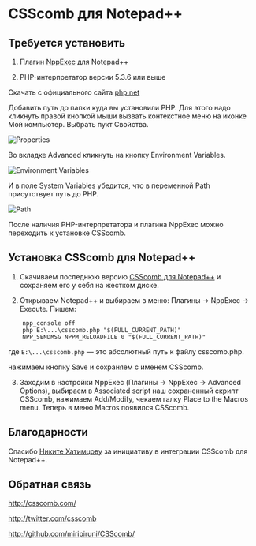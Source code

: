 # CSScomb для Notepad++

## Требуется установить

1. Плагин [NppExec](http://sourceforge.net/projects/npp-plugins/files/NppExec/) для Notepad++

2. PHP-интерпретатор версии 5.3.6 или выше

Скачать с официального сайта [php.net](http://windows.php.net/download/)

Добавить путь до папки куда вы установили PHP. Для этого надо кликнуть правой кнопкой мыши вызвать
контекстное меню на иконке Мой компьютер. Выбрать пукт Свойства.

![Properties](https://github.com/miripiruni/CSScomb/raw/master/plugins/2.08/CSScomb_2.08_for_Notepad_plus_plus/csscomb-for-notepad-1.jpg "Properties")

Во вкладке Advanced кликнуть на кнопку Environment Variables.

![Environment Variables](https://github.com/miripiruni/CSScomb/raw/master/plugins/2.08/CSScomb_2.08_for_Notepad_plus_plus/csscomb-for-notepad-2.jpg "Environment Variables")

И в поле System Variables убедится, что в переменной Path присутствует путь до PHP.

![Path](https://github.com/miripiruni/CSScomb/raw/master/plugins/2.08/CSScomb_2.08_for_Notepad_plus_plus/csscomb-for-notepad-3.jpg "Path")

После наличия PHP-интерпретатора и плагина NppExec можно переходить к установке CSScomb.

## Установка CSScomb для Notepad++

1. Скачиваем последнюю версию [CSScomb для Notepad++](https://github.com/miripiruni/CSScomb/blob/master/plugins/2.08/CSScomb_2.08_for_Notepad_plus_plus/csscomb.php) и сохраняем его у себя на жестком диске.

2. Открываем Notepad++ и выбираем в меню: Плагины → NppExec → Execute. Пишем:

```
    npp_console off
    php E:\...\csscomb.php "$(FULL_CURRENT_PATH)"
    NPP_SENDMSG NPPM_RELOADFILE 0 "$(FULL_CURRENT_PATH)"
```

   где ```E:\...\csscomb.php``` — это абсолютный путь к файлу csscomb.php.

   нажимаем кнопку Save и сохраняем с именем CSScomb.

3. Заходим в настройки NppExec (Плагины → NppExec → Advanced Options), выбираем в Associated script наш сохраненный скрипт CSScomb, нажимаем Add/Modify, чекаем галку Place to the Macros menu. Теперь в меню Macros появился CSScomb.

## Благодарности

Спасибо [Никите Хатимцову](https://twitter.com/#!/nikitammf) за инициативу в интеграции CSScomb для Notepad++.

## Обратная связь

http://csscomb.com/

http://twitter.com/csscomb

http://github.com/miripiruni/CSScomb/
